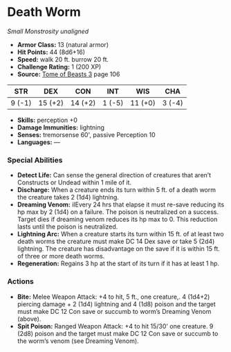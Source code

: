 # Death Worm

*Small* *Monstrosity* *unaligned*

- **Armor Class:** 13 (natural armor)
- **Hit Points:** 44 (8d6+16)
- **Speed:** walk 20 ft. burrow 20 ft.
- **Challenge Rating:** 1 (200 XP)
- **Source:** [Tome of Beasts 3](https://koboldpress.com/kpstore/product/tome-of-beasts-3-for-5th-edition/) page 106

| STR | DEX | CON | INT | WIS | CHA |
| --- | --- | --- | --- | --- | --- |
| 9 (-1) | 15 (+2) | 14 (+2) | 1 (-5) | 11 (+0) | 3 (-4) |

- **Skills:** perception +0
- **Damage Immunities:** lightning
- **Senses:** tremorsense 60', passive Perception 10
- **Languages:** —

### Special Abilities

- **Detect Life:** Can sense the general direction of creatures that aren’t Constructs or Undead within 1 mile of it.
- **Discharge:** When a creature ends its turn within 5 ft. of a death worm the creature takes 2 (1d4) lightning.
- **Dreaming Venom:** iIEvery 24 hrs that elapse it must re-save reducing its hp max by 2 (1d4) on a failure. The poison is neutralized on a success. Target dies if dreaming venom reduces its hp max to 0. This reduction lasts until the poison is neutralized.
- **Lightning Arc:** When a creature starts its turn within 15 ft. of at least two death worms the creature must make DC 14 Dex save or take 5 (2d4) lightning. The creature has disadvantage on the save if it is within 15 ft. of three or more death worms.
- **Regeneration:** Regains 3 hp at the start of its turn if it has at least 1 hp.

### Actions

- **Bite:** Melee Weapon Attack: +4 to hit, 5 ft., one creature,. 4 (1d4+2) piercing damage + 2 (1d4) lightning and 4 (1d8) poison and the target must make DC 12 Con save or succumb to worm’s Dreaming Venom (above).
- **Spit Poison:** Ranged Weapon Attack: +4 to hit 15/30' one creature. 9 (2d8) poison and the target must make DC 12 Con save or succumb to the worm’s venom (see Dreaming Venom).


